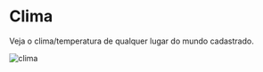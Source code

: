 # Clima
Veja o clima/temperatura de qualquer lugar do mundo cadastrado. 

![clima](https://github.com/Wyll-Lima/Clima/assets/117995958/6cd3bf92-4c1f-4d23-89ab-6150a2790442)
